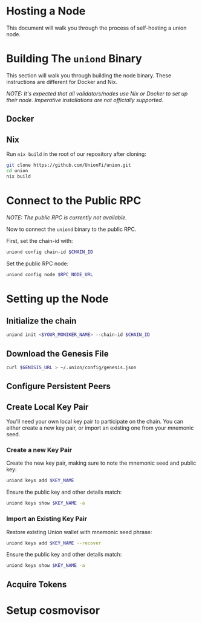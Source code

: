# Hosting a Node

This document will walk you through the process of self-hosting a union node.

# Building The `uniond` Binary

This section will walk you through building the node binary. These instructions are different for Docker and Nix.

*NOTE: It's expected that all validators/nodes use Nix or Docker to set up their node. Imperative installations are not officially supported.*

## Docker

<!-- TODO: Add docker instructions following PR -->

## Nix

Run `nix build` in the root of our repository after cloning:

```sh
git clone https://github.com/UnionFi/union.git
cd union
nix build
```

# Connect to the Public RPC

*NOTE: The public RPC is currently not available.*

Now to connect the `uniond` binary to the public RPC.

First, set the chain-id with:

<!-- TODO: Replace `$CHAIN_ID` with our the chain-id of our main-net or test-net. -->
```sh
uniond config chain-id $CHAIN_ID
```

Set the public RPC node:

<!-- TODO: Replace `$RPC_NODE_URL` with our RPC node URL. -->
```sh
uniond config node $RPC_NODE_URL
```

# Setting up the Node

## Initialize the chain

```sh
uniond init <$YOUR_MONIKER_NAME> --chain-id $CHAIN_ID
```

## Download the Genesis File

<!-- TODO: Create and upload genisis file for users to download -->
```sh
curl $GENISIS_URL > ~/.union/config/genesis.json
```

## Configure Persistent Peers

<!-- TODO: Create and upload presistent peers linst for users to download -->
<!-- TODO: Update instructions -->

## Create Local Key Pair

You'll need your own local key pair to participate on the chain. You can either create a new key pair, or import an existing one from your mnemonic seed.

### Create a new Key Pair

Create the new key pair, making sure to note the mnemonic seed and public key:

```sh
uniond keys add $KEY_NAME
```

Ensure the public key and other details match:
  
```sh
uniond keys show $KEY_NAME -a
```

### Import an Existing Key Pair

Restore existing Union wallet with mnemonic seed phrase:

```sh
uniond keys add $KEY_NAME --recover
```
  
Ensure the public key and other details match:

```sh
uniond keys show $KEY_NAME -a
```

## Acquire Tokens

<!-- TODO: Determine process for distributing tokens on testnet -->

# Setup cosmovisor
